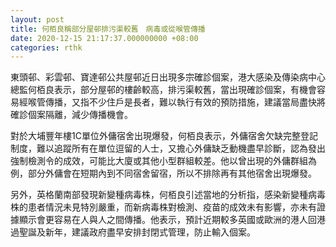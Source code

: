 ```yaml
---
layout: post
title: 何栢良稱部分屋邨排污渠較舊　病毒或從喉管傳播
date: 2020-12-15 21:17:37.000000000 +08:00
categories: rthk
---
```


東頭邨、彩雲邨、寶達邨公共屋邨近日出現多宗確診個案，港大感染及傳染病中心總監何栢良表示，部分屋邨的樓齡較高，排污渠較舊，當出現確診個案，有機會容易經喉管傳播，又指不少住戶是長者，難以執行有效的預防措施，建議當局盡快將確診個案隔離，減少傳播機會。

對於大埔豐年樓1C單位外傭宿舍出現爆發，何栢良表示，外傭宿舍欠缺完整登記制度，難以追蹤所有在單位逗留的人士，又擔心外傭缺乏動機盡早診斷，認為發出強制檢測令的成效，可能比大廈或其他小型群組較差。他以曾出現的外傭群組為例，部分外傭會在短期內到不同宿舍留宿，所以不排除再有其他宿舍出現爆發。

另外，英格蘭南部發現新變種病毒株，何栢良引述當地的分析指，感染新變種病毒株的患者情況未見特別嚴重，而新病毒株對檢測、疫苗的成效未有影響，亦未有證據顯示會更容易在人與人之間傳播。他表示，預計近期較多英國或歐洲的港人回港過聖誕及新年，建議政府盡早安排封閉式管理，防止輸入個案。
